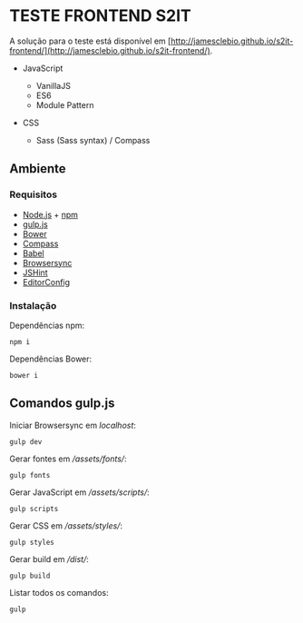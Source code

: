 # TESTE FRONTEND S2IT

A solução para o teste está disponível em [http://jamesclebio.github.io/s2it-frontend/](http://jamesclebio.github.io/s2it-frontend/).

* JavaScript
  - VanillaJS
  - ES6
  - Module Pattern

* CSS
  - Sass (Sass syntax) / Compass

## Ambiente

### Requisitos

* [Node.js](https://nodejs.org/) + [npm](https://www.npmjs.com/)
* [gulp.js](https://gulpjs.com/)
* [Bower](https://bower.io/)
* [Compass](compass-style.org/)
* [Babel](https://babeljs.io/)
* [Browsersync](https://browsersync.io/)
* [JSHint](http://jshint.com/)
* [EditorConfig](http://editorconfig.org/)

### Instalação

Dependências npm:

```
npm i
```

Dependências Bower:

```
bower i
```

## Comandos gulp.js

Iniciar Browsersync em *localhost*:

```
gulp dev
```

Gerar fontes em */assets/fonts/*:

```
gulp fonts
```

Gerar JavaScript em */assets/scripts/*:

```
gulp scripts
```

Gerar CSS em */assets/styles/*:

```
gulp styles
```

Gerar build em */dist/*:

```
gulp build
```

Listar todos os comandos:

```
gulp
```
